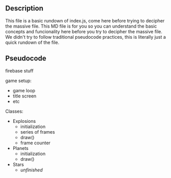 ## Description
This file is a basic rundown of index.js, come here before trying to decipher the massive file. This MD file is for you so you can understand the basic concepts and funcionality here before you try to decipher the massive file. We didn't try to follow traditional pseudocode practices, this is literally just a quick rundown of the file.

## Pseudocode

firebase stuff

game setup:
* game loop
* title screen
* etc

Classes:
* Explosions
    * initialization
    * series of frames
    * draw()
    * frame counter
* Planets
    * initialization
    * draw()
* Stars
    * _unfinished_
